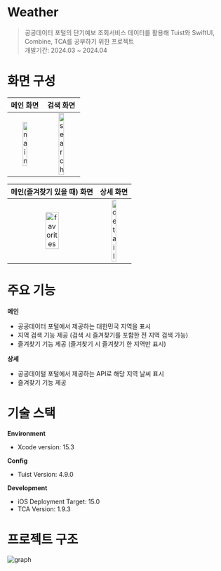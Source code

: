 # Weather

> 공공데이터 포털의 단기예보 조회서비스 데이터를 활용해 Tuist와 SwiftUI, Combine, TCA를 공부하기 위한 프로젝트   
> 개발기간: 2024.03 ~ 2024.04

# 화면 구성

| 메인 화면 | 검색 화면 |
|:---:|:---:|
| <img src="https://github.com/hyeonsik971029/weather/assets/156991031/dcdf1360-c744-4d57-ade3-655eb03c49df" width="40%" height="30%" alt="main"></img> | <img src="https://github.com/hyeonsik971029/weather/assets/156991031/54540643-ef39-4a68-8514-063f1d581849" width="40%" height="30%" alt="search"></img> |

| 메인(즐겨찾기 있을 때) 화면 | 상세 화면 |
|:---:|:---:|
| <img src="https://github.com/hyeonsik971029/weather/assets/156991031/78dd24da-d079-46d9-84ac-ac16a724f99a" width="40%" height="30%" alt="favorites"></img> | <img src="https://github.com/hyeonsik971029/weather/assets/156991031/fdd63b49-fec3-4713-bc16-3c9f290b5ff8" width="40%" height="30%" alt="detail"></img> |

# 주요 기능

**메인**

 - 공공데이터 포털에서 제공하는 대한민국 지역을 표시
 - 지역 검색 기능 제공 (검색 시 즐겨찾기를 포함한 전 지역 검색 가능)
 - 즐겨찾기 기능 제공 (즐겨찾기 시 즐겨찾기 한 지역만 표시)

**상세**

 - 공공데이털 포털에서 제공하는 API로 해당 지역 날씨 표시
 - 즐겨찾기 기능 제공

# 기술 스택

**Environment**

 - Xcode version: 15.3

**Config**

 - Tuist Version: 4.9.0

**Development**

 - iOS Deployment Target: 15.0
 - TCA Version: 1.9.3

# 프로젝트 구조

![graph](https://github.com/hyeonsik971029/weather/assets/156991031/b9f5c832-72d9-4ae0-af73-2a9c6d9522dc)
